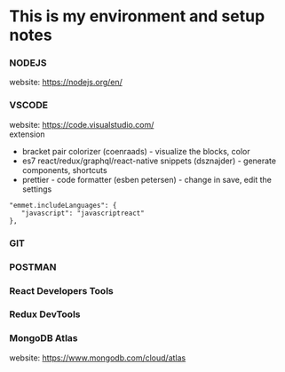 # This is my environment and setup notes

### NODEJS
website: https://nodejs.org/en/

### VSCODE
website: https://code.visualstudio.com/  
extension  
* bracket pair colorizer (coenraads) - visualize the blocks, color
* es7 react/redux/graphql/react-native snippets (dsznajder) - generate components, shortcuts
* prettier - code formatter (esben petersen) - change in save, edit the settings  

```
"emmet.includeLanguages": {
   "javascript": "javascriptreact"
},
```

### GIT

### POSTMAN

### React Developers Tools

### Redux DevTools

### MongoDB Atlas
website: https://www.mongodb.com/cloud/atlas


